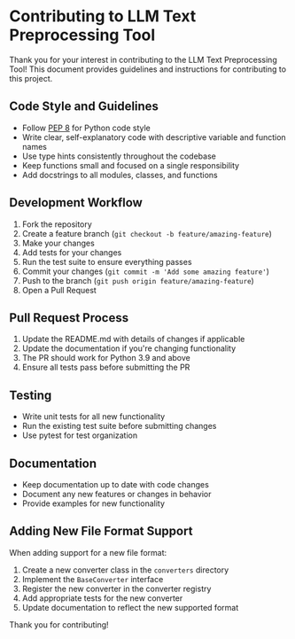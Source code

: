 # Contributing to LLM Text Preprocessing Tool

Thank you for your interest in contributing to the LLM Text Preprocessing Tool! This document provides guidelines and instructions for contributing to this project.

## Code Style and Guidelines

- Follow [PEP 8](https://www.python.org/dev/peps/pep-0008/) for Python code style
- Write clear, self-explanatory code with descriptive variable and function names
- Use type hints consistently throughout the codebase
- Keep functions small and focused on a single responsibility
- Add docstrings to all modules, classes, and functions

## Development Workflow

1. Fork the repository
2. Create a feature branch (`git checkout -b feature/amazing-feature`)
3. Make your changes
4. Add tests for your changes
5. Run the test suite to ensure everything passes
6. Commit your changes (`git commit -m 'Add some amazing feature'`)
7. Push to the branch (`git push origin feature/amazing-feature`)
8. Open a Pull Request

## Pull Request Process

1. Update the README.md with details of changes if applicable
2. Update the documentation if you're changing functionality
3. The PR should work for Python 3.9 and above
4. Ensure all tests pass before submitting the PR

## Testing

- Write unit tests for all new functionality
- Run the existing test suite before submitting changes
- Use pytest for test organization

## Documentation

- Keep documentation up to date with code changes
- Document any new features or changes in behavior
- Provide examples for new functionality

## Adding New File Format Support

When adding support for a new file format:

1. Create a new converter class in the `converters` directory
2. Implement the `BaseConverter` interface
3. Register the new converter in the converter registry
4. Add appropriate tests for the new converter
5. Update documentation to reflect the new supported format

Thank you for contributing!
